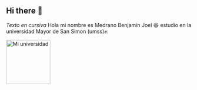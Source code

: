 ## Hi there 👋


*Texto en cursiva* Hola mi nombre es Medrano Benjamin Joel :smiley: estudio en la universidad Mayor de San Simon (umss):fist::


<img src="https://yt3.googleusercontent.com/ytc/AIdro_kBVqGn-PautfZs3UW8F-q5-5K8x4zGwnIY2Ng6WScasw=s900-c-k-c0x00ffffff-no-rj" alt="Mi universidad" width="120"/>


